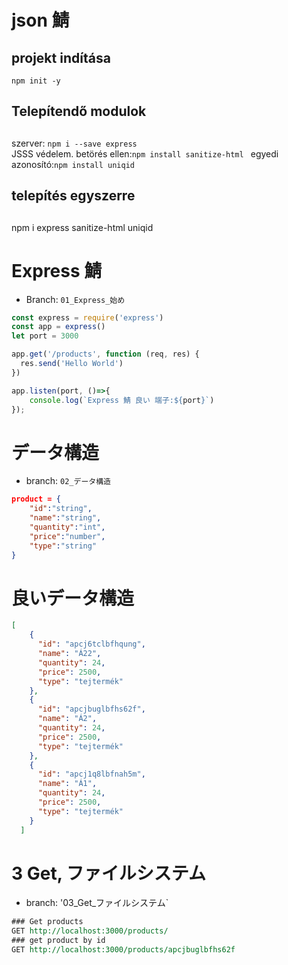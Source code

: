 # json 鯖

## projekt indítása
`npm init -y`

## Telepítendő modulok
## 

szerver: `npm i --save express`  
JSSS védelem. betörés ellen:`npm install sanitize-html `
egyedi azonosító:`npm install uniqid`

## telepítés egyszerre
##
npm i express sanitize-html uniqid

# Express 鯖
- Branch: `01_Express_始め`
```js
const express = require('express')
const app = express()
let port = 3000

app.get('/products', function (req, res) {
  res.send('Hello World')
})

app.listen(port, ()=>{
    console.log(`Express 鯖 良い 端子:${port}`)
});
```

# データ構造
- branch: `02_データ構造`
```json
product = {
    "id":"string",
    "name":"string",
    "quantity":"int",
    "price":"number",
    "type":"string"
}
```
# 良いデータ構造
```json
[
    {
      "id": "apcj6tclbfhqung",
      "name": "Á22",
      "quantity": 24,
      "price": 2500,
      "type": "tejtermék"
    },
    {
      "id": "apcjbuglbfhs62f",
      "name": "Á2",
      "quantity": 24,
      "price": 2500,
      "type": "tejtermék"
    },
    {
      "id": "apcj1q8lbfnah5m",
      "name": "Á1",
      "quantity": 24,
      "price": 2500,
      "type": "tejtermék"
    }
  ]
```

# 3 Get, ファイルシステム
- branch: '03_Get_ファイルシステム`
```rest
### Get products
GET http://localhost:3000/products/
### get product by id
GET http://localhost:3000/products/apcjbuglbfhs62f
```
